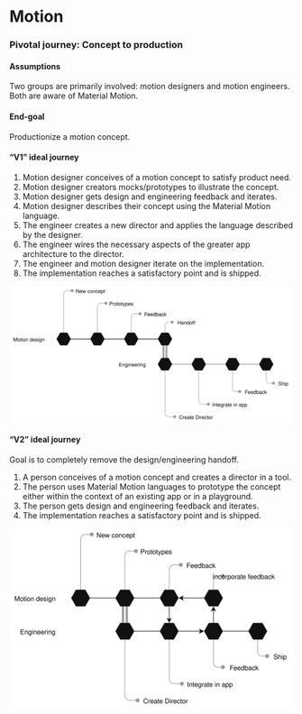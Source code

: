 # Motion

### Pivotal journey: Concept to production

#### Assumptions

Two groups are primarily involved: motion designers and motion engineers. Both are aware of Material Motion.

#### End-goal

Productionize a motion concept.


#### “V1” ideal journey

1. Motion designer conceives of a motion concept to satisfy product need. 
2. Motion designer creators mocks/prototypes to illustrate the concept. 
3. Motion designer gets design and engineering feedback and iterates. 
4. Motion designer describes their concept using the Material Motion language. 
5. The engineer creates a new director and applies the language described by the designer. 
6. The engineer wires the necessary aspects of the greater app architecture to the director. 
7. The engineer and motion designer iterate on the implementation. 
8. The implementation reaches a satisfactory point and is shipped. 

![](../_assets/Handoff-v1.svg)

#### “V2” ideal journey

Goal is to completely remove the design/engineering handoff.

1. A person conceives of a motion concept and creates a director in a tool. 
2. The person uses Material Motion languages to prototype the concept either within the context of an existing app or in a playground. 
3. The person gets design and engineering feedback and iterates. 
4. The implementation reaches a satisfactory point and is shipped.

![](../_assets/Handoff-v2.svg)
